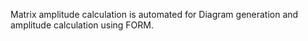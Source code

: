 Matrix amplitude calculation is automated for Diagram generation and amplitude calculation using FORM.
